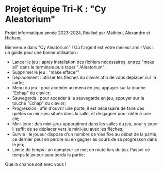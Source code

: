 # Projet équipe Tri-K : "Cy Aleatorium"
Projet informatique année 2023-2024,
Réalisé par Mathieu, Alexandre et Hicham,

Bienvenue dans "Cy Aleatorium" ! Où l'argent est votre meileur ami ! Voici un guide pour une bonne utilisation :
- Lancer le jeu : après installation des fichiers nécessaires, entrez "make all" dans le terminale puis taper "./Aleatorium";
- Supprimer le jeu : "make effacer"
- Déplacement : utiliser les flèches du clavier afin de vous déplacer sur la carte;
- Menu du jeu : pour accéder au menu en jeu, appuyer sur la touche "Echap" du clavier;
- Sauvegarde : pour accéder à la sauvegarde en jeu, appuyer sur la touche "Echap" du clavier;
- Progression : afin d'ouvrir une porte, il est nécessaire de faire des quêtes ou mini-jeu situés dans la salle, et de gagner pour obtenir une clé;
- Mini-jeux : des mini-jeux apparaîtront dans les salles du jeu, pour y jouer il suffit de se déplacer vers le mini-jeu avec les flèches;
- Survie : le joueur dispose d'un nombre de vies fixe au début de la partie, ce dernier peut en perdre ou en gagner au cours de sa progresson dans le jeu;
- Limite de temps : un compteur se met en route lors du jeu. Passer ce temps le joueur aura perdu la partie;

Que la chance soit avec vous !
